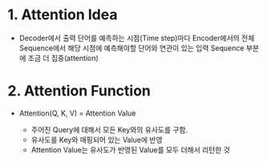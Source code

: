# 1. Attention Idea

- Decoder에서 출력 단어를 예측하는 시점(Time step)마다 Encoder에서의 전체 Sequence에서 해당 시점에 예측해야할 단어와 연관이 있는 입력 Sequence 부분에 조금 더 집중(attention)

# 2. Attention Function

- Attention(Q, K, V) = Attention Value
    
    - 주어진 Query에 대해서 모든 Key와의 유사도를 구함.
    - 유사도를 Key와 매핑되어 있는 Value에 반영
    - Attention Value는 유사도가 반영된 Value를 모두 더해서 리턴한 것

